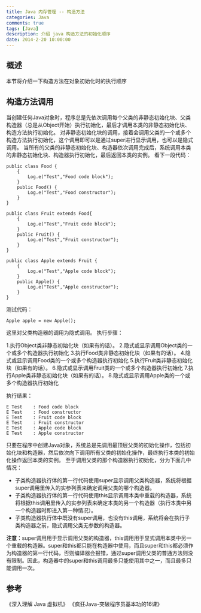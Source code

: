 ```yaml
---
title: Java 内存管理 -- 构造方法
categories: Java
comments: true
tags: [Java]
description: 介绍 java 构造方法的初始化顺序
date: 2014-2-20 10:00:00
---
```



## 概述

本节将介绍一下构造方法在对象初始化时的执行顺序

## 构造方法调用

当创建任何Java对象时，程序总是先依次调用每个父类的非静态初始化块、父类构造器（总是从Object开始）执行初始化，最后才调用本类的非静态初始化块、构造方法执行初始化。
对非静态初始化块的调用，接着会调用父类的一个或多个构造方法执行初始化，这个调用即可以是通过super进行显示调用，也可以是隐式调用。
当所有的父类的非静态初始化块、构造器依次调用完成后，系统调用本类的非静态初始化块、构造器执行初始化，最后返回本类的实例。
看下一段代码：

```
public class Food {
    {
        Log.e("Test","Food code block");
    }
    public Food() {
        Log.e("Test","Food constructor");
    }
}

public class Fruit extends Food{
    {
        Log.e("Test","Fruit code block");
    }
    public Fruit() {
        Log.e("Test","Fruit constructor");
    }
}

public class Apple extends Fruit {
    {
        Log.e("Test","Apple code block");
    }
    public Apple() {
        Log.e("Test","Apple constructor");
    }
}
```

测试代码：

```
Apple apple = new Apple();
```

这里对父类构造器的调用为隐式调用。
执行步骤：

 1.执行Object类非静态初始化块（如果有的话）。
 2.隐式或显示调用Object类的一个或多个构造器执行初始化
 3.执行Food类非静态初始化块（如果有的话）。
 4.隐式或显示调用Food类的一个或多个构造器执行初始化
 5.执行Fruit类非静态初始化块（如果有的话）。
 6.隐式或显示调用Fruit类的一个或多个构造器执行初始化
 7.执行Apple类非静态初始化块（如果有的话）。
 8.隐式或显示调用Apple类的一个或多个构造器执行初始化

执行结果：

```
E Test    : Food code block
E Test    : Food constructor
E Test    : Fruit code block
E Test    : Fruit constructor
E Test    : Apple code block
E Test    : Apple constructor
```

只要在程序中创建Java对象，系统总是先调用最顶层父类的初始化操作，包括初始化块和构造器，然后依次向下调用所有父类的初始化操作，最终执行本类的初始化操作返回本类的实例。
至于调用父类的那个构造器执行初始化，分为下面几中情况：

 - 子类构造器执行体的第一行代码使用super显示调用父类构造器，系统将根据super调用里传入的实参列表来确定调用父类的哪个构造器。
 - 子类构造器执行体的第一行代码使用this显示调用本类中重载的构造器，系统将根据this调用里传入的实参列表来确定本类的另一个构造器（执行本类中另一个构造器时即进入第一种情况）。
 - 子类构造器执行体中既没有super调用，也没有this调用，系统将会在执行子类构造器之前，隐式调用父类无参数的构造器。

**注意**：super调用用于显示调用父类的构造器，this调用用于显式调用本类中另一个重载的构造器。super和this都只能在构造器中使用，而且super和this都必须作为构造器的第一行代码，否则编译器会报错，通过super调用父类的普通方法则没有限制。因此，构造器中的super和this调用最多只能使用其中之一，而且最多只能调用一次。


## 参考

《深入理解 Java 虚拟机》
《疯狂Java-突破程序员基本功的16课》